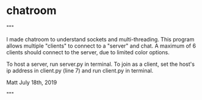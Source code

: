 # chatroom

"""

I made chatroom to understand sockets and multi-threading. This program allows multiple "clients" to connect to a "server" and chat. A maximum of 6 clients should connect to the server, due to limited color options. 

To host a server, run server.py in terminal. 
To join as a client, set the host's ip address in client.py (line 7) and run client.py in terminal. 

Matt
July 18th, 2019

"""
